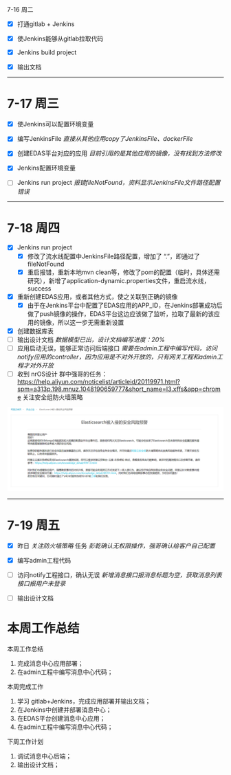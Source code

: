 7-16  周二

- [x] 打通gitlab + Jenkins
- [x] 使Jenkins能够从gitlab拉取代码
- [x] Jenkins build project
- [x] 输出文档



------

# 7-17  周三

- [x] 使Jenkins可以配置环境变量
- [x] 编写JenkinsFile  *直接从其他应用copy了JenkinsFile、dockerFile*
- [x] 创建EDAS平台对应的应用  *目前引用的是其他应用的镜像，没有找到方法修改*
- [x] Jenkins配置环境变量
- [ ] Jenkins run project  *报错fileNotFound，资料显示JenkinsFile文件路径配置错误*



------

# 7-18  周四

- [x] Jenkins run project
  - [x] 修改了流水线配置中JenkinsFile路径配置，增加了 “.”，即通过了fileNotFound
  - [x] 重启报错，重新本地mvn clean等，修改了pom的配置（临时，具体还需研究），新增了application-dynamic.properties文件，重启流水线，success
- [x] 重新创建EDAS应用，或者其他方式，使之关联到正确的镜像
  - [x] 由于在Jenkins平台中配置了EDAS应用的APP_ID，在Jenkins部署成功后做了push镜像的操作，EDAS平台这边应该做了监听，拉取了最新的该应用的镜像，所以这一步无需重新设置
- [x] 创建数据库表
- [ ] 输出设计文档  *数据模型已出，设计文档编写进度：20%*
- [ ] 应用启动无误，能够正常访问后端接口  *需要在admin工程中编写代码，访问notify应用的controller，因为应用是不对外开放的，只有网关工程和admin工程才对外开放*
- [ ] 收到 nrOS设计 群中强哥的任务：https://help.aliyun.com/noticelist/articleid/20119971.html?spm=a313p.198.mnuz.1048190659777&short_name=I3.xffs&app=chrome  关注安全组防火墙策略

![安全公告图](https://github.com/TangWin/notes/blob/master/images/1563440150279.png)



---

# 7-19  周五

- [x] 昨日 *关注防火墙策略* 任务  *彭乾确认无权限操作，强哥确认给客户自己配置*
- [x] 编写admin工程代码
- [ ] 访问notify工程接口，确认无误 *新增消息接口报消息标题为空，获取消息列表接口报用户未登录*
- [ ] 输出设计文档



# 本周工作总结

本周工作总结

1. 完成消息中心应用部署；
2. 在admin工程中编写消息中心代码；

本周完成工作

1. 学习 gitlab+Jenkins，完成应用部署并输出文档；
2. 在Jenkins中创建并部署消息中心；
3. 在EDAS平台创建消息中心应用；
4. 在admin工程中编写消息中心代码；

下周工作计划

1. 调试消息中心后端；
2. 输出设计文档；